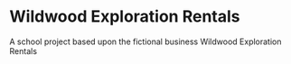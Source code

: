 
# Wildwood Exploration Rentals

A school project based upon the fictional business Wildwood Exploration Rentals
